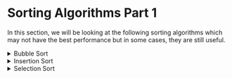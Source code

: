 # Sorting Algorithms Part 1

In this section, we will be looking at the following sorting algorithms which may not have the best performance but in some cases, they are still useful.

<details>
  <summary> Bubble Sort </summary>
  
  # Bubble Sort

- It compares adjacent elements and swaps them if they are not in the intended order.
- "Bubble Sort" is not a good sorting algorithm, in modern programming languages its primarily used for educational purposes.

```text
Original order is : [5, 2, 6, 1, 4]

First round: Push the smallest number 1 to the left.
- 1    5 2 6 4

Second round: Push the second smallest number 2 to the left.
- 1 2   5 6 4

Third round: Push the third smallest number 4 to the left.
- 1 2 4   5 6

Fourth round: Push the fourth smallest number 5 to the left.
- 1 2 4 5   6

Fifth round: Completed sorting.
- 1 2 4 5 6
```

## Pseduo Code

```text
bubbleSort(a):
  for i from 0 to a.length - 2(inclusive):
    for j from a.length - 1 to i + 1(inclusive):
      if a[j] < a[j - 1]:
        exchange a[j] with a[j - 1]
```

The outer loop runs from index 0 to the length of the array - 2, i.e. [5, 2, 6, 1, 4], the outer loop will run from **index 0 (5) to index 3 (1)**, since we don't need to execute the last one, therefore we need to subtract 2 from the length of the array.

The inner loop runs from the last index of the array (j), and it has to compare with the previous index (array - 1) all the way to the index of i + 1.

## Example

```ts
// bubbleSort.ts
const bubbleSort = (arr: number[]) => {
  for (let i = 0; i <= arr.length - 2; i++) {
    for (let j = arr.length - 1; j >= i + 1; j--) {
      if (arr[j] < arr[j - 1]) {
        // swap
        let temp = arr[j];
        arr[j] = arr[j - 1];
        arr[j - 1] = temp;
      }
    }
  }
  console.log(arr);
};

bubbleSort([2, 9, 12, 3, 5, 7, 10]);
```

Result:

![bubbleSort](./assets/bubbleSortResult.png)

Let's give a large array and see how long it takes to sort it.

```ts
const bubbleSort = (arr: number[]) => {
  let step = 0;
  for (let i = 0; i <= arr.length - 2; i++) {
    for (let j = arr.length - 1; j >= i + 1; j--) {
      if (arr[j] < arr[j - 1]) {
        // swap
        let temp = arr[j];
        arr[j] = arr[j - 1];
        arr[j - 1] = temp;
        step++;
      }
    }
  }
  console.log(`It took ${step} to complete this bubble sort.`);
  console.log(arr);
};

// Make a large array
let largeArr: number[] = [];

for (let i = 0; i < 100; i++) {
  largeArr.push(Math.floor(Math.random() * 100));
}

bubbleSort(largeArr);
```

Result:

![bubbleSortLargeArr](./assets/largeArr.png)

## Big O of Bubble Sort

- Worst case: O(n^2)
  - From smallest to largest or from largest to smallest and the numbers are totally random.

```text
[n, n-1, n-2,...4, 3, 2, 1]
[1, n, n-1, n-2,...4, 3, 2]
[1, 2, n, n-1, n-2,...4, 3]
[1, 2, 3, n, n-1, n-2,...4]
[1, 2, 3, 4,...,n-2, n-1, n]
```

From example above, we know that we need to take `(n-1) + (n-2) + (n-3) +...+(n-n)`, which is `n(n-1)/2`, therefore the worst case is `O(n^2)`.

- Best case: O(n)
  - If the array is already or almost sorted **from smallest to largest**, then we only need to compare each element once.

```ts
const bubbleSort = (arr: number[]) => {
  for (let i = 0; i <= arr.length - 2; i++) {
    let isSwapped = false;
    for (let j = arr.length - 1; j >= i + 1; j--) {
      if (arr[j] < arr[j - 1]) {
        // swap
        let temp = arr[j];
        arr[j] = arr[j - 1];
        arr[j - 1] = temp;
        isSwapped = true;
      }
    }
    // If there is no swap, then break the loop
    if (!isSwapped) {
      break;
    }
  }
  console.log(arr);
};

bubbleSort([2, 5, 7, 9, 10, 12, 3]);
```

Since this is a nearly sorted array, we only need to compare each element once (loop at least once), therefore the best case is `O(n)`.

> Resource
> [Javascript Freecodecamp Algorithm #31: Implement Bubble Sort](https://www.youtube.com/watch?v=IAeLoGzU4RE)

</details>

<details>
  <summary>Insertion Sort</summary>

# What is Insertion Sort?

- It has the same performance as bubble sort, but it is more efficient than bubble sort, in most of the cases, it's complexity is `O(n^2)`.
- The priciple of insertion sort is keep inserting a new value into a sorted array until it is inserted to the correct postion so the result would be sorted.

## Pseduo Code

```text
insertionSort(arr):
  for i from index 1 to arr.length - 1:
    key = arr[j]
    // Insert arr[i] into the sorted sequence arr[0...i-1]
    i = j - 1
    while i >= 0 and arr[i] > key:
      arr[i + 1] = arr[i]
      i -= 1
    arr[i + 1] = key
```

- First for loop starts from index 1 to the end of the array, when it starts from index 1? Because we assume that the first element (index 0) is already sorted, so we need to check from index 1.

## Example

```ts
// insertion.ts
const insertionSort = (arr: number[]) => {
  for (let j = 1; j <= arr.length - 1; j++) {
    let key = arr[j];
    let i = j - 1;
    while (i >= 0 && arr[i] > key) {
      arr[i + 1] = arr[i];
      i = i - 1;
    }
    arr[i + 1] = key;
  }
  return arr;
};

console.log(insertionSort([14, -4, 17, 6, 22, 1, -5]));
```

Result:

![insertionSort](./assets/insertionResult.png)

Let's see every step of the insertion sort.

![steps](./assets/everyStepsOfinsertion.png)

## Big O of Insertion Sort

- Worst Case Performance: O(n^2)
  - If an array is sorted from largest to smallest, it would be like this:

```text
[n, n-1, n-2, n-3,8, 9, 7...0]
```

We need to swap `n-1` to the left, then `n-2` to the left, then `n-3` to the left until `0`.

```text
1 + 2 + 3 + 4 + 5 +...+ n-1 = n(n-1)/2 = n^2/2 + n/2 = O(n^2)
```

- Best Case Performance: O(n)
  - If an array is already sorted from smallest to largest.

```text
[0, 2, 5, 7, 9, 10, 12]
```

We only need to compare each element once `(n-1)`, therefore the best case is `O(n)`.

- Average Case Performance: O(n^2)

## Resource

1. [Learn Insertion Sort](https://www.youtube.com/watch?v=8mJ-OhcfpYg)
2. [CS50: Insertion Sort](https://www.youtube.com/watch?v=O0VbBkUvriI)

</details>

<details>
<summary>Selection Sort</summary>

# What is Selection Sort?

- Select the smallest element from the unsorted array and swap it with the first element of the unsorted array.

## Pseduo Code

### Finding the smallest value

```text
smallestValue(arr):
  smallest = arr[0]
    for i from 1 to arr.length - 1:
      if arr[i] < smallest:
        smallest = arr[i]
```

### Selection Sort

```text
selectionSort(arr):
  (We don't need to loop through the last element.)
  for i from 0 to arr.length - 2:
    minIndex = i
    for j from i to arr.length - 1:
      if arr[j] < arr[minIndex]:
        minIndex = j
    swap arr[i] with arr[minIndex]
```

### Example

```ts
// selectionSort.ts

const selectionSort = (arr: number[]) => {
  // Loop through the array to the last second element
  for (let i = 0; i <= arr.length - 2; i++) {
    // Set the minIndex to the current index in the first loop
    let minIndex = i;
    // Loop through the array from the current index to the last element
    for (let j = i; j <= arr.length - 1; j++) {
      if (arr[j] < arr[minIndex]) {
        minIndex = j;
      }
    }
    let temp = arr[minIndex];
    arr[minIndex] = arr[i];
    arr[i] = temp;
  }
  console.log(arr);
  return arr;
};

selectionSort([-2, 3, 7, 10, -9, 9, 1]);
```

Result:

![selectionSort](./assets/selectionSort.png)

## Big O of Selection Sort

- Worst Case Performance: O(n^2)
  - If the order of the array is from largest to smallest, and we need to sort it from smallest to largest.

```text
[n, n-1, n-2, n-3, ...2, 1, 0]

n + n - 1 + n - 2 + n - 3 + ... + 2 + 1 + 0 = (1+n)n/2 = n^2/2 + n/2 = O(n^2)
```

- Best Case Performance: O(n^2)
  - If the order of the array is from smallest to largest, we still need to check the smallest value is indeed the smallest value.

```text
[0, 1, 2, 3, ...n-2, n-1, 0]

n + n - 1 + n - 2 + n - 3 + ... + 2 + 1 + 0 = (1+n)n/2 = n^2/2 + n/2 = O(n^2)
```

- Average Case Performance: O(n^2)

## Resource

1. [Learn Selection Sort](https://www.youtube.com/watch?v=EwjnF7rFLns)
2. [CS50:Selection Sort](https://www.youtube.com/watch?v=3hH8kTHFw2A)

</details>
